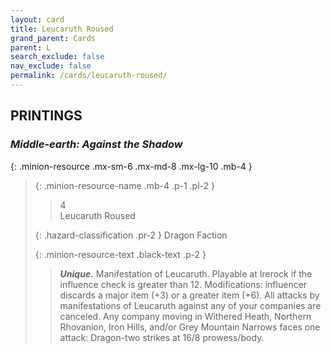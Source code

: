 ```yaml
---
layout: card
title: Leucaruth Roused
grand_parent: Cards
parent: L
search_exclude: false
nav_exclude: false
permalink: /cards/leucaruth-roused/
---
```


## PRINTINGS


### _Middle-earth: Against the Shadow_

{: .minion-resource .mx-sm-6 .mx-md-8 .mx-lg-10 .mb-4 }
> {: .minion-resource-name .mb-4 .p-1 .pl-2 }
> > <div class="hazard-mp">4</div>
> > <div class="card-name">Leucaruth Roused</div>
>
> {: .hazard-classification .pr-2 }
> Dragon Faction
>
> {: .minion-resource-text .black-text .p-2 }
> > _**Unique.**_ Manifestation of Leucaruth. Playable at Irerock if the influence check is greater than 12. Modifications: influencer discards a major item (+3) or a greater item (+6). All attacks by manifestations of Leucaruth against any of your companies are canceled. Any company moving in Withered Heath, Northern Rhovanion, Iron Hills, and/or Grey Mountain Narrows faces one attack: Dragon-two strikes at 16/8 prowess/body. 
> 
